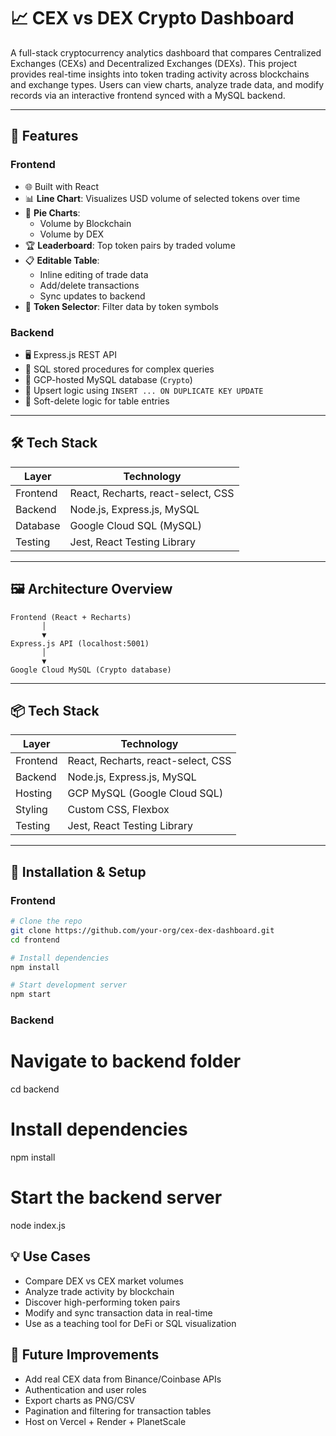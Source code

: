 # 📈 CEX vs DEX Crypto Dashboard

A full-stack cryptocurrency analytics dashboard that compares Centralized Exchanges (CEXs) and Decentralized Exchanges (DEXs). This project provides real-time insights into token trading activity across blockchains and exchange types. Users can view charts, analyze trade data, and modify records via an interactive frontend synced with a MySQL backend.

---

## 🧩 Features

### Frontend

- 🌐 Built with React
- 📊 **Line Chart**: Visualizes USD volume of selected tokens over time
- 🥧 **Pie Charts**:
  - Volume by Blockchain
  - Volume by DEX
- 🏆 **Leaderboard**: Top token pairs by traded volume
- 📋 **Editable Table**:
  - Inline editing of trade data
  - Add/delete transactions
  - Sync updates to backend
- 🔎 **Token Selector**: Filter data by token symbols

### Backend

- 🖥️ Express.js REST API
- 🧠 SQL stored procedures for complex queries
- 💽 GCP-hosted MySQL database (`Crypto`)
- 🔁 Upsert logic using `INSERT ... ON DUPLICATE KEY UPDATE`
- 🧹 Soft-delete logic for table entries

---

## 🛠️ Tech Stack

| Layer     | Technology                             |
|-----------|-----------------------------------------|
| Frontend  | React, Recharts, react-select, CSS      |
| Backend   | Node.js, Express.js, MySQL              |
| Database  | Google Cloud SQL (MySQL)                |
| Testing   | Jest, React Testing Library             |

---

## 🖼️ Architecture Overview

```text
Frontend (React + Recharts)
       │
       ▼
Express.js API (localhost:5001)
       │
       ▼
Google Cloud MySQL (Crypto database)
```


---

## 📦 Tech Stack

| Layer     | Technology                             |
|-----------|-----------------------------------------|
| Frontend  | React, Recharts, react-select, CSS      |
| Backend   | Node.js, Express.js, MySQL              |
| Hosting   | GCP MySQL (Google Cloud SQL)            |
| Styling   | Custom CSS, Flexbox                     |
| Testing   | Jest, React Testing Library             |

---

## 🔧 Installation & Setup

### Frontend

```bash
# Clone the repo
git clone https://github.com/your-org/cex-dex-dashboard.git
cd frontend

# Install dependencies
npm install

# Start development server
npm start
```

### Backend

# Navigate to backend folder
cd backend

# Install dependencies
npm install

# Start the backend server
node index.js


## 💡 Use Cases
- Compare DEX vs CEX market volumes
- Analyze trade activity by blockchain
- Discover high-performing token pairs
- Modify and sync transaction data in real-time
- Use as a teaching tool for DeFi or SQL visualization

## 🔮 Future Improvements
- Add real CEX data from Binance/Coinbase APIs
- Authentication and user roles
- Export charts as PNG/CSV
- Pagination and filtering for transaction tables
- Host on Vercel + Render + PlanetScale
